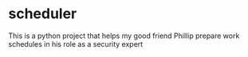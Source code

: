 # scheduler
This is a python project that helps my good friend Phillip prepare work schedules in his role as a security expert
